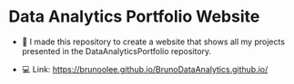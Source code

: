 # Data Analytics Portfolio Website

- 📄 I made this repository to create a website that shows all my projects presented in the DataAnalyticsPortfolio repository.

- 💻 Link: https://brunoolee.github.io/BrunoDataAnalytics.github.io/

